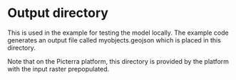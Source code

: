 # Output directory

This is used in the example for testing the model locally. The example code generates an output file
called myobjects.geojson which is placed in this directory.

Note that on the Picterra platform, this directory is provided by the platform with the input raster
prepopulated.